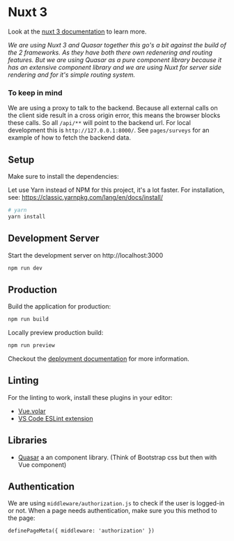# Nuxt 3

Look at the [nuxt 3 documentation](https://v3.nuxtjs.org) to learn more.

_We are using Nuxt 3 and Quasar together this go's a bit against the build of the 2 frameworks. As they have both there own redenering and routing features. But we are using Quasar as a pure component library because it has an extensive component library and we are using Nuxt for server side rendering and for it's simple routing system._

### To keep in mind

We are using a proxy to talk to the backend. Because all external calls on the client side result in a cross origin error, this means the browser blocks these calls.
So all `/api/**` will point to the backend url. For local development this is `http://127.0.0.1:8000/`.
See `pages/surveys` for an example of how to fetch the backend data.

## Setup

Make sure to install the dependencies:

Let use Yarn instead of NPM for this project, it's a lot faster.
For installation, see: https://classic.yarnpkg.com/lang/en/docs/install/

```bash
# yarn
yarn install
```

## Development Server

Start the development server on http://localhost:3000

```bash
npm run dev
```

## Production

Build the application for production:

```bash
npm run build
```

Locally preview production build:

```bash
npm run preview
```

Checkout the [deployment documentation](https://v3.nuxtjs.org/guide/deploy/presets) for more information.

## Linting

For the linting to work, install these plugins in your editor:
- [Vue.volar](https://marketplace.visualstudio.com/items?itemName=Vue.volar)
- [VS Code ESLint extension](https://marketplace.visualstudio.com/items?itemName=dbaeumer.vscode-eslint)

## Libraries

- [Quasar](https://quasar.dev/) a an component library. (Think of Bootstrap css but then with Vue component)

## Authentication

We are using `middleware/authorization.js` to check if the user is logged-in or not.
When a page needs authentication, make sure you this method to the page:
```
definePageMeta({ middleware: 'authorization' })
```